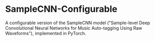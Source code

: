 # SampleCNN-Configurable
A configurable version of the SampleCNN model ("Sample-level Deep Convolutional Neural Networks for Music Auto-tagging Using Raw Waveforms"), implemented in PyTorch.
